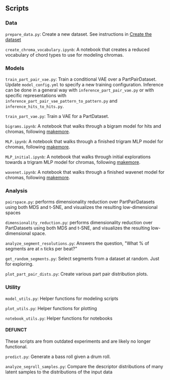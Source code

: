 ## Scripts

### Data

`prepare_data.py`: Create a new dataset. See instructions in [Create the dataset](../README.md#create-the-dataset)

`create_chroma_vocabulary.ipynb`: A notebook that creates a reduced vocabulary of chord types to use for modeling
chromas.

### Models

`train_part_pair_vae.py`: Train a conditional VAE over a PartPairDataset. Update `model_config.yml` to specify a new
training configuration. Inference can be done in a general way with `inference_part_pair_vae.py` or with specific
representations with `inference_part_pair_vae_pattern_to_pattern.py` and `inference_hits_to_hits.py`.

`train_part_vae.py`: Train a VAE for a PartDataset.

`bigrams.ipynb`: A notebook that walks through a bigram model for hits and chromas,
following [makemore](https://github.com/karpathy/makemore).

`MLP.ipynb`: A notebook that walks through a finished trigram MLP model for chromas,
following [makemore](https://github.com/karpathy/makemore).

`MLP_initial.ipynb`: A notebook that walks through initial explorations towards a trigram MLP model for chromas,
following [makemore](https://github.com/karpathy/makemore).

`wavenet.ipynb`: A notebook that walks through a finished wavenet model for chromas,
following [makemore](https://github.com/karpathy/makemore).

### Analysis

`pairspace.py`: performs dimensionality reduction over PartPairDatasets using both MDS and t-SNE, and
visualizes the resulting low-dimensional spaces

`dimensionality_reduction.py`: performs dimensionality reduction over PartDatasets using both MDS and t-SNE, and
visualizes the resulting low-dimensional space.

`analyze_segment_resolutions.py`: Answers the question, "What % of segments are at `n` ticks per beat?"

`get_random_segments.py`: Select segments from a dataset at random. Just for exploring.

`plot_part_pair_dists.py`: Create various part pair distribution plots.

### Utility

`model_utils.py`: Helper functions for modeling scripts

`plot_utils.py`: Helper functions for plotting

`notebook_utils.py`: Helper functions for notebooks

#### DEFUNCT

These scripts are from outdated experiments and are likely no longer functional.

`predict.py`: Generate a bass roll given a drum roll.

`analyze_segroll_samples.py`: Compare the descriptor distributions of many latent samples to the distributions of the
input data
